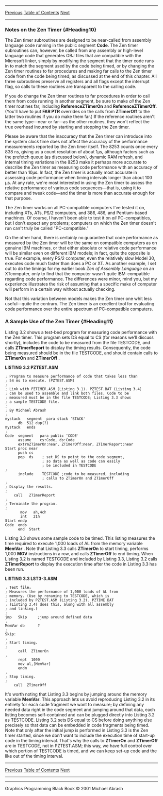   ------------------------ --------------------------------- --------------------
  [Previous](03-04.html)   [Table of Contents](index.html)   [Next](03-06.html)
  ------------------------ --------------------------------- --------------------

### Notes on the Zen Timer {#Heading10}

The Zen timer subroutines are designed to be near-called from assembly
language code running in the public segment **Code**. The Zen timer
subroutines can, however, be called from any assembly or high-level
language code that generates OBJ files that are compatible with the
Microsoft linker, simply by modifying the segment that the timer code
runs in to match the segment used by the code being timed, or by
changing the Zen timer routines to far procedures and making far calls
to the Zen timer code from the code being timed, as discussed at the end
of this chapter. All three subroutines preserve all registers and all
flags except the interrupt flag, so calls to these routines are
transparent to the calling code.

If you do change the Zen timer routines to far procedures in order to
call them from code running in another segment, be sure to make *all*
the Zen timer routines far, including **ReferenceZTimerOn** and
**ReferenceZTimerOff**. (You'll have to put **FAR PTR** overrides on the
calls from **ZTimerOff** to the latter two routines if you do make them
far.) If the reference routines aren't the same type—near or far—as the
other routines, they won't reflect the true overhead incurred by
starting and stopping the Zen timer.

Please be aware that the inaccuracy that the Zen timer can introduce
into the system clock time does not affect the accuracy of the
performance measurements reported by the Zen timer itself. The 8253
counts once every 838 ns, giving us a count resolution of about 1µs,
although factors such as the prefetch queue (as discussed below),
dynamic RAM refresh, and internal timing variations in the 8253 make it
perhaps more accurate to describe the Zen timer as measuring code
performance with an accuracy of better than 10µs. In fact, the Zen timer
is actually most accurate in assessing code performance when timing
intervals longer than about 100 µs. At any rate, we're most interested
in using the Zen timer to assess the relative performance of various
code sequences—that is, using it to compare and tweak code—and the timer
is more than accurate enough for that purpose.

The Zen timer works on all PC-compatible computers I've tested it on,
including XTs, ATs, PS/2 computers, and 386, 486, and Pentium-based
machines. Of course, I haven't been able to test it on *all*
PC-compatibles, but I don't expect any problems; computers on which the
Zen timer doesn't run can't truly be called "PC-compatible."

On the other hand, there is certainly no guarantee that code performance
as measured by the Zen timer will be the same on compatible computers as
on genuine IBM machines, or that either absolute or relative code
performance will be similar even on different IBM models; in fact, quite
the opposite is true. For example, every PS/2 computer, even the
relatively slow Model 30, executes code much faster than does a PC or
XT. As another example, I set out to do the timings for my earlier book
*Zen of Assembly Language* on an XTcomputer, only to find that the
computer wasn't quite IBM-compatible regarding code performance. The
differences were minor, mind you, but my experience illustrates the risk
of assuming that a specific make of computer will perform in a certain
way without actually checking.

Not that this variation between models makes the Zen timer one whit less
useful—quite the contrary. The Zen timer is an excellent tool for
evaluating code performance over the entire spectrum of PC-compatible
computers.

### A Sample Use of the Zen Timer {#Heading11}

Listing 3.2 shows a test-bed program for measuring code performance with
the Zen timer. This program sets DS equal to CS (for reasons we'll
discuss shortly), includes the code to be measured from the file
TESTCODE, and calls **ZTimerReport** to display the timing results.
Consequently, the code being measured should be in the file TESTCODE,
and should contain calls to **ZTimerOn** and **ZTimerOff** .

**LISTING 3.2 PZTEST.ASM**

    ; Program to measure performance of code that takes less than
    ; 54 ms to execute. (PZTEST.ASM)
    ;
    ; Link with PZTIMER.ASM (Listing 3.1). PZTEST.BAT (Listing 3.4)
    ; can be used to assemble and link both files. Code to be
    ; measured must be in the file TESTCODE; Listing 3.3 shows
    ; a sample TESTCODE file.
    ;
    ; By Michael Abrash
    ;
    mystack   segment  para stack ‘STACK'
          db  512 dup(?)
    mystack   ends
    ;
    Code  segment   para public ‘CODE'
          assume    cs:Code, ds:Code
          extrnZTimerOn:near, ZTimerOff:near, ZTimerReport:near
    Start proc near
          push cs
          pop  ds    ; set DS to point to the code segment,
                     ; so data as well as code can easily
                     ; be included in TESTCODE
    ;
          include    TESTCODE ;code to be measured, including
                     ; calls to ZTimerOn and ZTimerOff
    ;
    ; Display the results.
    ;
        call   ZTimerReport
    ;
    ; Terminate the program.
    ;
           mov   ah,4ch
           int   21h
    Start endp
    Code  ends
          end  Start

Listing 3.3 shows some sample code to be timed. This listing measures
the time required to execute 1,000 loads of AL from the memory variable
**MemVar** . Note that Listing 3.3 calls **ZTimerOn** to start timing,
performs 1,000 **MOV** instructions in a row, and calls **ZTimerOff** to
end timing. When Listing 3.2 is named TESTCODE and included by Listing
3.3, Listing 3.2 calls **ZTimerReport** to display the execution time
after the code in Listing 3.3 has been run.

**LISTING 3.3 LST3-3.ASM**

    ; Test file;
    ; Measures the performance of 1,000 loads of AL from
    ; memory. (Use by renaming to TESTCODE, which is
    ; included by PZTEST.ASM (Listing 3.2). PZTIME.BAT
    ; (Listing 3.4) does this, along with all assembly
    ; and linking.)
    ;
    jmp   Skip     ;jump around defined data
    ;
    MemVar db      ?
    ;
    Skip:
    ;
    ; Start timing.
    ;
          call  ZTimerOn
    ;
          rept  1000
          mov al,[MemVar]
          endm
    ;
    ; Stop timing.
    ;
        call  ZTimerOff

It's worth noting that Listing 3.3 begins by jumping around the memory
variable **MemVar**. This approach lets us avoid reproducing Listing 3.2
in its entirety for each code fragment we want to measure; by defining
any needed data right in the code segment and jumping around that data,
each listing becomes self-contained and can be plugged directly into
Listing 3.2 as TESTCODE. Listing 3.2 sets DS equal to CS before doing
anything else precisely so that data can be embedded in code fragments
being timed. Note that only after the initial jump is performed in
Listing 3.3 is the Zen timer started, since we don't want to include the
execution time of start-up code in the timing interval. That's why the
calls to **ZTimerOn** and **ZTimerOff** are in TESTCODE, not in
PZTEST.ASM; this way, we have full control over which portion of
TESTCODE is timed, and we can keep set-up code and the like out of the
timing interval.

  ------------------------ --------------------------------- --------------------
  [Previous](03-04.html)   [Table of Contents](index.html)   [Next](03-06.html)
  ------------------------ --------------------------------- --------------------

* * * * *

Graphics Programming Black Book © 2001 Michael Abrash

